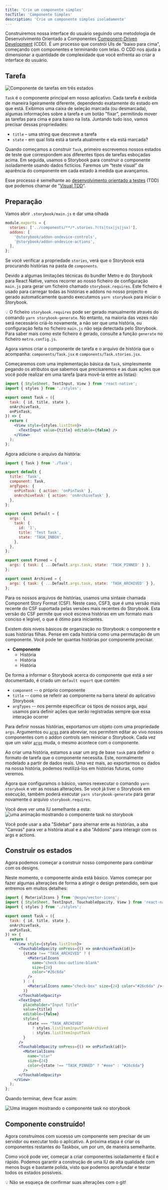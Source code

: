 ```yaml
---
title: 'Crie um componente simples'
tocTitle: 'Componente Simples'
description: 'Crie um componente simples isoladamente'
---
```


Construiremos nossa interface do usuário seguindo uma metodologia de Desenvolvimento Orientado a Componentes [Component-Driven Development](https://www.componentdriven.org/) (CDD). É um processo que constrói UIs de "baixo para cima", começando com componentes e terminando com telas. O CDD nos ajuda a dimensionar a quantidade de complexidade que você enfrenta ao criar a interface do usuário.

## Tarefa

![Componente de tarefas em três estados](/intro-to-storybook/task-states-learnstorybook.png)

`Task` é o componente principal em nosso aplicativo. Cada tarefa é exibida de maneira ligeiramente diferente, dependendo exatamente do estado em que está. Exibimos uma caixa de seleção marcada (ou desmarcada), algumas informações sobre a tarefa e um botão "fixar", permitindo mover as tarefas para cima e para baixo na lista. Juntando tudo isso, vamos precisar dessas propriedades:

- `title` – uma string que descreve a tarefa
- `state` - em qual lista está a tarefa atualmente e ela está marcada?

Quando começamos a construir `Task`, primeiro escrevemos nossos estados de teste que correspondem aos diferentes tipos de tarefas esboçadas acima. Em seguida, usamos o Storybook para construir o componente isoladamente usando dados fictícios. Faremos um “teste visual” da aparência do componente em cada estado à medida que avançamos.

Esse processo é semelhante ao [desenvolvimento orientado a testes](https://en.wikipedia.org/wiki/Test-driven_development) (TDD) que podemos chamar de "[Visual TDD](https://www.chromatic.com/blog/how-to-run-visual-regression-tests-in-2023/)”.

## Preparação

Vamos abrir `.storybook/main.js` e dar uma olhada

```js:title=.storybook/main.js
module.exports = {
  stories: ['../components/**/*.stories.?(ts|tsx|js|jsx)'],
  addons: [
    '@storybook/addon-ondevice-controls',
    '@storybook/addon-ondevice-actions',
  ],
};
```

Se você verificar a propriedade `stories`, verá que o Storybook está procurando histórias na pasta de `components`.

Devido a algumas limitações técnicas do bundler Metro e do Storybook para React Native, vamos recorrer ao nosso ficheiro de configuração `main.js` para gerar um ficheiro chamado `storybook.requires`. Este ficheiro é usado para carregar todas as histórias e addons no nosso projecto e gerado automaticamente quando executamos `yarn storybook` para iniciar o Storybook.

<div class="aside">

💡 O ficheiro `storybook.requires` pode ser gerado manualmente através do comando `yarn storybook-generate`. No entanto, na maioria das vezes não será necessário criá-lo novamente, a não ser que uma história, ou configuração feita no ficheiro `main.js` não seja detectada pelo Storybook. Para saber mais como este ficheiro é gerado, consulte a função `generate` no ficheiro `metro.config.js`.

</div>

Agora vamos criar o componente de tarefa e o arquivo de história que o acompanha: `components/Task.jsx` e `components/Task.stories.jsx`.

Começaremos com uma implementação básica da `Task`, simplesmente pegando os atributos que sabemos que precisaremos e as duas ações que você pode realizar em uma tarefa (para movê-la entre as listas):

```jsx:title=components/Task.jsx
import { StyleSheet, TextInput, View } from 'react-native';
import { styles } from './styles';

export const Task = ({
  task: { id, title, state },
  onArchiveTask,
  onPinTask,
}) => {
  return (
    <View style={styles.listItem}>
      <TextInput value={title} editable={false} />
    </View>
  );
};
```

Agora adicione o arquivo da história:

```jsx:title=components/Task.stories.jsx
import { Task } from './Task';

export default {
  title: 'Task',
  component: Task,
  argTypes: {
    onPinTask: { action: 'onPinTask' },
    onArchiveTask: { action: 'onArchiveTask' },
  },
};

export const Default = {
  args: {
    task: {
      id: '1',
      title: 'Test Task',
      state: 'TASK_INBOX',
    },
  },
};

export const Pinned = {
  args: { task: { ...Default.args.task, state: 'TASK_PINNED' } },
};

export const Archived = {
  args: { task: { ...Default.args.task, state: 'TASK_ARCHIVED' } },
};
```

Para os nossos arquivos de histórias, usamos uma sintaxe chamada Component Story Format (CSF). Neste caso, CSF3, que é uma versão mais recente do CSF suportada pelas versões mais recentes do Storybook. Esta versão do CSF permite que você escreva histórias em um formato mais conciso e legível, o que é ótimo para iniciantes.

Existem dois níveis básicos de organização no Storybook: o componente e suas histórias filhas. Pense em cada história como uma permutação de um componente. Você pode ter quantas histórias por componente precisar.

- **Componente**
  - História
  - História
  - História

De forma a informar o Storybook acerca do componente que está a ser documentado, é criado um `default export` que contém:

- `component` -- o próprio componente
- `title` -- como se referir ao componente na barra lateral do aplicativo Storybook
- `argTypes` -- nos permite especificar os tipos de nossos args, aqui usamos para definir ações que serão registradas sempre que essa interação ocorrer

Para definir nossas histórias, exportamos um objeto com uma propriedade `args`. Argumentos ou [`args`](https://storybook.js.org/docs/react/writing-stories/args) para abreviar, nos permitem editar ao vivo nossos componentes com o addon controls sem reiniciar o Storybook. Cada vez que um valor [`args`](https://storybook.js.org/docs/react/writing-stories/args) muda, o mesmo acontece com o componente.

Ao criar uma história, estamos a usar um arg de base `task` para definir o formato de tarefa que o componente necessita. Este, normalmente modelado a partir de dados reais. Uma vez mais, ao exportarmos os dados na nossa história, podemos reutilizá-los em histórias futuras, como veremos.

Agora que configuramos o básico, vamos reexecutar o comando `yarn storybook` e ver as nossas alterações. Se você já tiver o Storybook em execução, também poderá executar `yarn storybook-generate` para gerar novamente o arquivo `storybook.requires`.

Você deve ver uma IU semelhante a esta:
![uma animação mostrando o componente task no storybook](/intro-to-storybook/react-native-task-component.gif)

Você pode usar a aba "Sidebar" para alternar ente as histórias, a aba "Canvas" para ver a história atual e a aba "Addons" para interagir com os args e actions.

## Construir os estados

Agora podemos começar a construir nosso componente para combinar com os designs.

Neste momento, o componente ainda está básico. Vamos começar por fazer algumas alterações de forma a atingir o design pretendido, sem que entremos em muitos detalhes:

```jsx:title=components/Task.jsx
import { MaterialIcons } from '@expo/vector-icons';
import { StyleSheet, TextInput, TouchableOpacity, View } from 'react-native';
import { styles } from './styles';

export const Task = ({
  task: { id, title, state },
  onArchiveTask,
  onPinTask,
}) => {
  return (
    <View style={styles.listItem}>
      <TouchableOpacity onPress={() => onArchiveTask(id)}>
        {state !== "TASK_ARCHIVED" ? (
          <MaterialIcons
            name="check-box-outline-blank"
            size={24}
            color="#26c6da"
          />
        ) : (
          <MaterialIcons name="check-box" size={24} color="#26c6da" />
        )}
      </TouchableOpacity>
      <TextInput
        placeholder="Input Title"
        value={title}
        editable={false}
        style={
          state === "TASK_ARCHIVED"
            ? styles.listItemInputTaskArchived
            : styles.listItemInputTask
        }
      />
      <TouchableOpacity onPress={() => onPinTask(id)}>
        <MaterialIcons
          name="star"
          size={24}
          color={state !== "TASK_PINNED" ? "#eee" : "#26c6da"}
        />
      </TouchableOpacity>
    </View>
  );
};
```

Quando terminar, deve ficar assim:

![Uma imagem mostrando o componente task no storybook](/intro-to-storybook/react-native-task-component-completed.gif)

## Componente construído!

Agora construímos com sucesso um componente sem precisar de um servidor ou executar todo o aplicativo. A próxima etapa é criar os componentes restantes do Taskbox, um por um, de maneira semelhante.

Como você pode ver, começar a criar componentes isoladamente é fácil e rápido. Podemos garantir a construção de uma IU de alta qualidade com menos bugs e bastante polida, visto que podemos aprofundar e testar todos os estados possíveis.

<div class="aside">
💡 Não se esqueça de confirmar suas alterações com o git!
</div>

